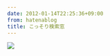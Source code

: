 ```yaml
---
date: 2012-01-14T22:25:36+09:00
from: hatenablog
title: こっそり検索窓
---
```

![](http://dl.dropbox.com/u/5978869/image/20120114_222406.png)

